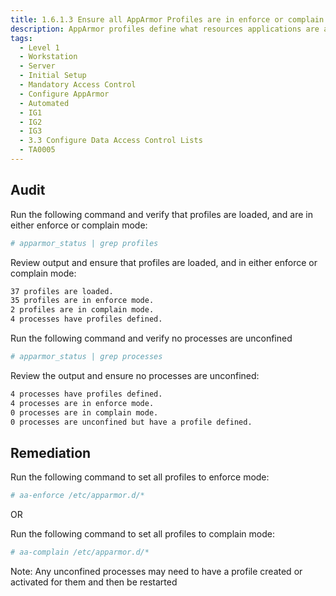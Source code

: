 ```yaml
---
title: 1.6.1.3 Ensure all AppArmor Profiles are in enforce or complain mode
description: AppArmor profiles define what resources applications are able to access.
tags:
  - Level 1
  - Workstation
  - Server
  - Initial Setup
  - Mandatory Access Control
  - Configure AppArmor
  - Automated
  - IG1
  - IG2
  - IG3
  - 3.3 Configure Data Access Control Lists
  - TA0005
---
```


## Audit
Run the following command and verify that profiles are loaded, and are in either enforce or complain mode:
```bash
# apparmor_status | grep profiles
```

Review output and ensure that profiles are loaded, and in either enforce or complain mode:
```bash
37 profiles are loaded.
35 profiles are in enforce mode.
2 profiles are in complain mode.
4 processes have profiles defined.
```

Run the following command and verify no processes are unconfined
```bash
# apparmor_status | grep processes
```

Review the output and ensure no processes are unconfined:
```bash
4 processes have profiles defined.
4 processes are in enforce mode.
0 processes are in complain mode.
0 processes are unconfined but have a profile defined.
```

## Remediation
Run the following command to set all profiles to enforce mode:
```bash
# aa-enforce /etc/apparmor.d/*
```

OR

Run the following command to set all profiles to complain mode:
```bash
# aa-complain /etc/apparmor.d/*
```

Note: Any unconfined processes may need to have a profile created or activated for them and then be restarted
